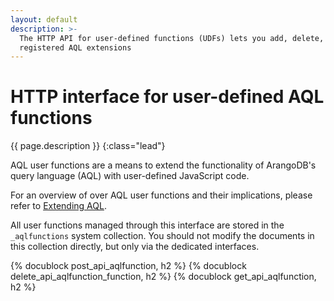 ```yaml
---
layout: default
description: >-
  The HTTP API for user-defined functions (UDFs) lets you add, delete, and list
  registered AQL extensions
---
```

# HTTP interface for user-defined AQL functions

{{ page.description }}
{:class="lead"}

AQL user functions are a means to extend the functionality
of ArangoDB's query language (AQL) with user-defined JavaScript code.

For an overview of over AQL user functions and their implications, please refer
to [Extending AQL](../aql/extending.html).

All user functions managed through this interface are stored in the
`_aqlfunctions` system collection. You should not modify the documents in this
collection directly, but only via the dedicated interfaces.

{% docublock post_api_aqlfunction, h2 %}
{% docublock delete_api_aqlfunction_function, h2 %}
{% docublock get_api_aqlfunction, h2 %}
